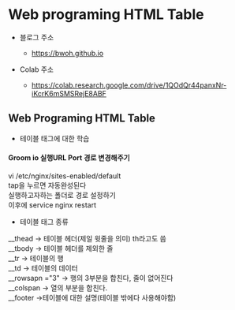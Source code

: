 # Web programing HTML Table

- 블로그 주소
	- https://bwoh.github.io

- Colab 주소
	- https://colab.research.google.com/drive/1QOdQr44panxNr-iKcrK6mSMSRejE8ABF
	

## Web Programing HTML Table

- 테이블 태그에 대한 학습


#### Groom io 실행URL Port 경로 변경해주기
vi /etc/nginx/sites-enabled/default    
tap을 누르면 자동완성된다    
실행하고자하는 폴더로 경로 설정하기     
이후에 service nginx restart      


- 테이블 태그 종류

__thead -> 테이블 헤더(제일 윗줄을 의미) th라고도 씀     
__tbody -> 테이블 헤더를 제외한 줄    
__tr -> 테이블의 행      
__td -> 테이블의 데이터     
__rowsapn ="3" -> 행의 3부분을 합친다, 줄이 없어진다      
__colspan -> 열의 부분을 합친다.   
__footer ->테이블에 대한 설명(테이블 밖에다 사용해야함)    